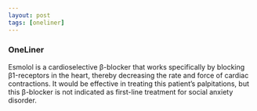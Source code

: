 ```yaml
---
layout: post
tags: [oneliner]
---
```



### OneLiner

Esmolol is a cardioselective β-blocker that works specifically by blocking β1-receptors in the heart, thereby decreasing the rate and force of cardiac contractions. It would be effective in treating this patient’s palpitations, but this β-blocker is not indicated as first-line treatment for social anxiety disorder.
